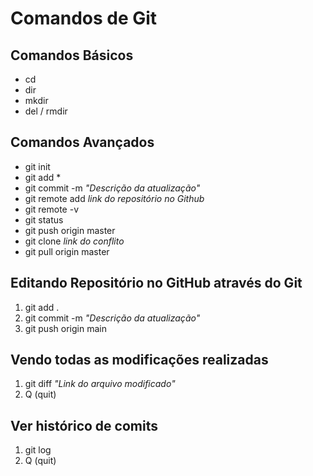 # Comandos de Git

## Comandos Básicos

- cd
- dir
- mkdir
- del / rmdir

## Comandos Avançados

- git init
- git add *
- git commit -m *"Descrição da atualização"*
- git remote add *link do repositório no Github*
- git remote -v
- git status
- git push origin master
- git clone *link do conflito*
- git pull origin  master

## Editando Repositório no GitHub através do Git

1. git add .
2. git commit -m *"Descrição da atualização"*
3. git push origin main

## Vendo todas as modificações realizadas

1. git diff *"Link do arquivo modificado"*
2. Q (quit)

## Ver histórico de comits

1. git log
2. Q (quit)

   
